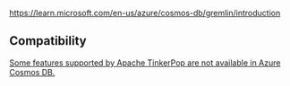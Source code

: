 https://learn.microsoft.com/en-us/azure/cosmos-db/gremlin/introduction

## Compatibility
[Some features supported by Apache TinkerPop are not available in Azure Cosmos DB.](https://learn.microsoft.com/en-us/azure/cosmos-db/gremlin/support)
